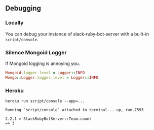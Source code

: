 ## Debugging

### Locally

You can debug your instance of slack-ruby-bot-server with a built-in `script/console`.

### Silence Mongoid Logger

If Mongoid logging is annoying you.

```ruby
Mongoid.logger.level = Logger::INFO
Mongo::Logger.logger.level = Logger::INFO
```

### Heroku

```
heroku run script/console --app=...

Running `script/console` attached to terminal... up, run.7593

2.2.1 > SlackRubyBotServer::Team.count
=> 3
```
